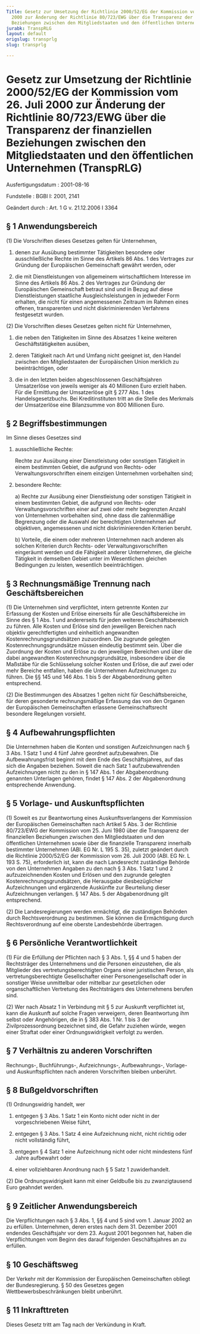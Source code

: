 ```yaml
---
Title: Gesetz zur Umsetzung der Richtlinie 2000/52/EG der Kommission vom 26. Juli
  2000 zur Änderung der Richtlinie 80/723/EWG über die Transparenz der finanziellen
  Beziehungen zwischen den Mitgliedstaaten und den öffentlichen Unternehmen
jurabk: TranspRLG
layout: default
origslug: transprlg
slug: transprlg

---
```


# Gesetz zur Umsetzung der Richtlinie 2000/52/EG der Kommission vom 26. Juli 2000 zur Änderung der Richtlinie 80/723/EWG über die Transparenz der finanziellen Beziehungen zwischen den Mitgliedstaaten und den öffentlichen Unternehmen (TranspRLG)

Ausfertigungsdatum
:   2001-08-16

Fundstelle
:   BGBl I: 2001, 2141

Geändert durch
:   Art. 1 G v. 21.12.2006 I 3364

## § 1 Anwendungsbereich

(1) Die Vorschriften dieses Gesetzes gelten für Unternehmen,

1.  denen zur Ausübung bestimmter Tätigkeiten besondere oder
    ausschließliche Rechte im Sinne des Artikels 86 Abs. 1 des Vertrages
    zur Gründung der Europäischen Gemeinschaft gewährt werden, oder


2.  die mit Dienstleistungen von allgemeinem wirtschaftlichem Interesse im
    Sinne des Artikels 86 Abs. 2 des Vertrages zur Gründung der
    Europäischen Gemeinschaft betraut sind und in Bezug auf diese
    Dienstleistungen staatliche Ausgleichsleistungen in jedweder Form
    erhalten, die nicht für einen angemessenen Zeitraum im Rahmen eines
    offenen, transparenten und nicht diskriminierenden Verfahrens
    festgesetzt wurden.




(2) Die Vorschriften dieses Gesetzes gelten nicht für Unternehmen,

1.  die neben den Tätigkeiten im Sinne des Absatzes 1 keine weiteren
    Geschäftstätigkeiten ausüben,


2.  deren Tätigkeit nach Art und Umfang nicht geeignet ist, den Handel
    zwischen den Mitgliedstaaten der Europäischen Union merklich zu
    beeinträchtigen, oder


3.  die in den letzten beiden abgeschlossenen Geschäftsjahren Umsatzerlöse
    von jeweils weniger als 40 Millionen Euro erzielt haben. Für die
    Ermittlung der Umsatzerlöse gilt § 277 Abs. 1 des Handelsgesetzbuchs.
    Bei Kreditinstituten tritt an die Stelle des Merkmals der Umsatzerlöse
    eine Bilanzsumme von 800 Millionen Euro.

## § 2 Begriffsbestimmungen

Im Sinne dieses Gesetzes sind

1.  ausschließliche Rechte:

    Rechte zur Ausübung einer Dienstleistung oder sonstigen Tätigkeit in
    einem bestimmten Gebiet, die aufgrund von Rechts- oder
    Verwaltungsvorschriften einem einzigen Unternehmen vorbehalten sind;


2.  besondere Rechte:

    a)  Rechte zur Ausübung einer Dienstleistung oder sonstigen Tätigkeit in
        einem bestimmten Gebiet, die aufgrund von Rechts- oder
        Verwaltungsvorschriften einer auf zwei oder mehr begrenzten Anzahl von
        Unternehmen vorbehalten sind, ohne dass die zahlenmäßige Begrenzung
        oder die Auswahl der berechtigten Unternehmen auf objektiven,
        angemessenen und nicht diskriminierenden Kriterien beruht.


    b)  Vorteile, die einem oder mehreren Unternehmen nach anderen als solchen
        Kriterien durch Rechts- oder Verwaltungsvorschriften eingeräumt werden
        und die Fähigkeit anderer Unternehmen, die gleiche Tätigkeit in
        demselben Gebiet unter im Wesentlichen gleichen Bedingungen zu
        leisten, wesentlich beeinträchtigen.

## § 3 Rechnungsmäßige Trennung nach Geschäftsbereichen

(1) Die Unternehmen sind verpflichtet, intern getrennte Konten zur
Erfassung der Kosten und Erlöse einerseits für alle Geschäftsbereiche
im Sinne des § 1 Abs. 1 und andererseits für jeden weiteren
Geschäftsbereich zu führen. Alle Kosten und Erlöse sind den jeweiligen
Bereichen nach objektiv gerechtfertigten und einheitlich angewandten
Kostenrechnungsgrundsätzen zuzuordnen. Die zugrunde gelegten
Kostenrechnungsgrundsätze müssen eindeutig bestimmt sein. Über die
Zuordnung der Kosten und Erlöse zu den jeweiligen Bereichen und über
die dabei angewandten Kostenrechnungsgrundsätze, insbesondere über die
Maßstäbe für die Schlüsselung solcher Kosten und Erlöse, die auf zwei
oder mehr Bereiche entfallen, haben die Unternehmen Aufzeichnungen zu
führen. Die §§ 145 und 146 Abs. 1 bis 5 der Abgabenordnung gelten
entsprechend.

(2) Die Bestimmungen des Absatzes 1 gelten nicht für
Geschäftsbereiche, für deren gesonderte rechnungsmäßige Erfassung das
von den Organen der Europäischen Gemeinschaften erlassene
Gemeinschaftsrecht besondere Regelungen vorsieht.

## § 4 Aufbewahrungspflichten

Die Unternehmen haben die Konten und sonstigen Aufzeichnungen nach § 3
Abs. 1 Satz 1 und 4 fünf Jahre geordnet aufzubewahren. Die
Aufbewahrungsfrist beginnt mit dem Ende des Geschäftsjahres, auf das
sich die Angaben beziehen. Soweit die nach Satz 1 aufzubewahrenden
Aufzeichnungen nicht zu den in § 147 Abs. 1 der Abgabenordnung
genannten Unterlagen gehören, findet § 147 Abs. 2 der Abgabenordnung
entsprechende Anwendung.

## § 5 Vorlage- und Auskunftspflichten

(1) Soweit es zur Beantwortung eines Auskunftsverlangens der
Kommission der Europäischen Gemeinschaften nach Artikel 5 Abs. 3 der
Richtlinie 80/723/EWG der Kommission vom 25. Juni 1980 über die
Transparenz der finanziellen Beziehungen zwischen den Mitgliedstaaten
und den öffentlichen Unternehmen sowie über die finanzielle
Transparenz innerhalb bestimmter Unternehmen (ABl. EG Nr. L 195 S.
35), zuletzt geändert durch die Richtlinie 2000/52/EG der Kommission
vom 26. Juli 2000 (ABl. EG Nr. L 193 S. 75), erforderlich ist, kann
die nach Landesrecht zuständige Behörde von den Unternehmen Angaben zu
den nach § 3 Abs. 1 Satz 1 und 2 aufzuzeichnenden Kosten und Erlösen
und den zugrunde gelegten Kostenrechnungsgrundsätzen, die Herausgabe
diesbezüglicher Aufzeichnungen und ergänzende Auskünfte zur
Beurteilung dieser Aufzeichnungen verlangen. § 147 Abs. 5 der
Abgabenordnung gilt entsprechend.

(2) Die Landesregierungen werden ermächtigt, die zuständigen Behörden
durch Rechtsverordnung zu bestimmen. Sie können die Ermächtigung durch
Rechtsverordnung auf eine oberste Landesbehörde übertragen.

## § 6 Persönliche Verantwortlichkeit

(1) Für die Erfüllung der Pflichten nach § 3 Abs. 1, §§ 4 und 5 haben
der Rechtsträger des Unternehmens und die Personen einzustehen, die
als Mitglieder des vertretungsberechtigten Organs einer juristischen
Person, als vertretungsberechtigte Gesellschafter einer
Personengesellschaft oder in sonstiger Weise unmittelbar oder
mittelbar zur gesetzlichen oder organschaftlichen Vertretung des
Rechtsträgers des Unternehmens berufen sind.

(2) Wer nach Absatz 1 in Verbindung mit § 5 zur Auskunft verpflichtet
ist, kann die Auskunft auf solche Fragen verweigern, deren
Beantwortung ihm selbst oder Angehörigen, die in § 383 Abs. 1 Nr. 1
bis 3 der Zivilprozessordnung bezeichnet sind, die Gefahr zuziehen
würde, wegen einer Straftat oder einer Ordnungswidrigkeit verfolgt zu
werden.

## § 7 Verhältnis zu anderen Vorschriften

Rechnungs-, Buchführungs-, Aufzeichnungs-, Aufbewahrungs-, Vorlage-
und Auskunftspflichten nach anderen Vorschriften bleiben unberührt.

## § 8 Bußgeldvorschriften

(1) Ordnungswidrig handelt, wer

1.  entgegen § 3 Abs. 1 Satz 1 ein Konto nicht oder nicht in der
    vorgeschriebenen Weise führt,


2.  entgegen § 3 Abs. 1 Satz 4 eine Aufzeichnung nicht, nicht richtig oder
    nicht vollständig führt,


3.  entgegen § 4 Satz 1 eine Aufzeichnung nicht oder nicht mindestens fünf
    Jahre aufbewahrt oder


4.  einer vollziehbaren Anordnung nach § 5 Satz 1 zuwiderhandelt.




(2) Die Ordnungswidrigkeit kann mit einer Geldbuße bis zu
zwanzigtausend Euro geahndet werden.

## § 9 Zeitlicher Anwendungsbereich

Die Verpflichtungen nach § 3 Abs. 1, §§ 4 und 5 sind vom 1. Januar
2002 an zu erfüllen. Unternehmen, deren erstes nach dem 31. Dezember
2001 endendes Geschäftsjahr vor dem 23. August 2001 begonnen hat,
haben die Verpflichtungen vom Beginn des darauf folgenden
Geschäftsjahres an zu erfüllen.

## § 10 Geschäftsweg

Der Verkehr mit der Kommission der Europäischen Gemeinschaften obliegt
der Bundesregierung. § 50 des Gesetzes gegen Wettbewerbsbeschränkungen
bleibt unberührt.

## § 11 Inkrafttreten

Dieses Gesetz tritt am Tag nach der Verkündung in Kraft.

